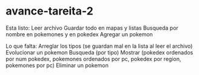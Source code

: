 # avance-tareita-2

Esta listo:
Leer archivo
Guardar todo en mapas y listas
Busqueda por nombre en pokemones y en pokedex
Agregar un pokemon

Lo que falta:
Arreglar los tipos (se guardan mal en la lista al leer el archivo)
Evolucionar un pokemon
Busqueda (por tipo)
Mostrar (pokedex ordenados por num pokedex, pokemones ordenados por pc, pokedex por region, pokemones por pc)
Eliminar un pokemon